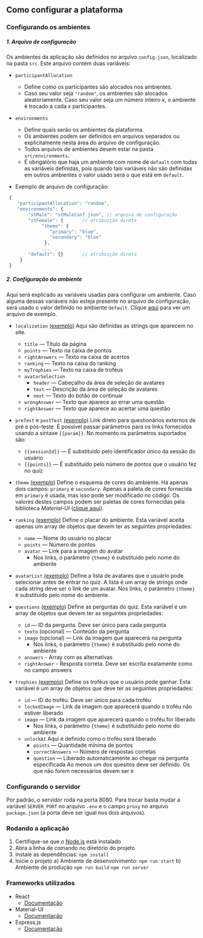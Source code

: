 ## Como configurar a plataforma

### Configurando os ambientes
##### 1. Arquivo de configuração
Os ambientes da aplicação são definidos no arquivo `config.json`, localizado na pasta `src`.
Este arquivo contém duas variáveis:
* `participantAllocation`
	* Define como os participantes são alocados nos ambientes.
	* Caso seu valor seja `"random"`, os ambientes são alocados aleatoriamente.
	Caso seu valor seja um número inteiro _x_, o ambiente é trocado a cada _x_ participantes.

* `environments`
	* Define quais serão os ambientes da plataforma.
	* Os ambientes podem ser definidos em arquivos separados ou explicitamente nesta área do arquivo de configuração.
	* Todos arquivos de ambientes devem estar na pasta `src/environments`.
	* É obrigatório que haja um ambiente com nome de `default` com todas as variáveis definidas, pois quando tais variáveis não são definidas em outros ambientes o valor usado será o que está em `default`.

* Exemplo de arquivo de configuração:
```js
 {
    "participantAllocation": "random",
    "environments": {
        "stMale": "stMaleConf.json", // arquivo de configuração
        "stFemale": {		// atribuição direta
             "theme": {
                "primary": "blue",
                "secondary": "blue"
              },
             ...
        "default": {}		// atribuição direta
     }
 }
```

##### 2. Configuração do ambiente
Aqui será explicado as variáveis usadas para configurar um ambiente. Caso alguma dessas variáveis não esteja presente no arquivo de configuração, será usado o valor definido no ambiente `default`.
Clique [aqui](https://gitlab.com/nees/experimente/gamification-workbench/-/blob/master/src/environments/template.json) para ver um arquivo de exemplo.

* `localization` [(exemplo)](https://gitlab.com/nees/experimente/gamification-workbench/-/blob/master/src/environments/template.json#L2)
	Aqui são definidas as strings que aparecem no site.
	* `title` — Título da página
	* `points` — Texto na caixa de pontos
	* `rightAnswers` — Texto na caixa de acertos
	* `ranking` — Texto na caixa do ranking
	* `myTrophies` — Texto na caixa de troféus
	* `avatarSelection`
		* `header` — Cabeçalho da área de seleção de avatares
		* `text` — Descrição da área de seleção de avatares
		* `next` — Texto do botão de continuar
	* `wrongAnswer` — Texto que aparece ao errar uma questão
	* `rightAnswer` — Texto que aparece ao acertar uma questão

* `preTest` e `postTest` [(exemplo)](https://gitlab.com/nees/experimente/gamification-workbench/-/blob/master/src/environments/template.json#L21)
	Link direto para questionários externos de pré e pós-teste.
	É possível passar parâmetros para os links fornecidos usando a sintaxe `{{param}}`. No momento os parâmetros suportados são:
	* `{{sessionId}}` — É substituído pelo identificador único da sessão do usuário
	* `{{points}}` — É substituído pelo número de pontos que o usuário fez no quiz

* `theme` [(exemplo)](https://gitlab.com/nees/experimente/gamification-workbench/-/blob/master/src/environments/template.json#L24)
	Define o esquema de cores do ambiente.
	Há apenas dois campos: `primary` e `secondary`. Apenas a paleta de cores fornecida em `primary` é usada, mas isso pode ser modificado no código.
	Os valores destes campos podem ser paletas de cores fornecidas pela biblioteca _Material-UI_ ([clique aqui](https://material-ui.com/customization/color/)).

* `ranking` [(exemplo)](https://gitlab.com/nees/experimente/gamification-workbench/-/blob/master/src/environments/template.json#L29)
	Define o placar do ambiente. Esta variável aceita apenas um array de objetos que devem ter as seguintes propriedades:
	* `name` — Nome do usuário no placar
	* `points` — Número de pontos
	* `avatar` — Link para a imagem do avatar
		* Nos links, o parâmetro `{theme}` é substituido pelo nome do ambiente

* `avatarList` [(exemplo)](https://gitlab.com/nees/experimente/gamification-workbench/-/blob/master/src/environments/template.json#L47)
	Define a lista de avatares que o usuário pode selecionar antes de entrar no quiz.
	A lista é um array de strings onde cada string deve ser o link de um avatar. Nos links, o parâmetro `{theme}` é substituido pelo nome do ambiente.

* `questions` [(exemplo)](https://gitlab.com/nees/experimente/gamification-workbench/-/blob/master/src/environments/template.json#L53)
	Define as perguntas do quiz.
	Esta variável é um array de objetos que devem ter as seguintes propriedades:
	* `id` — ID da pergunta. Deve ser único para cada pergunta
	* `texto` (opcional) — Conteúdo da pergunta
	* `image` (opcional) — Link da imagem que aparecerá na pergunta
		* Nos links, o parâmetro `{theme}` é substituido pelo nome do ambiente
	* `answers` - Array com as alternativas
	* `rightAnswer` - Resposta correta. Deve ser escrita exatamente como no campo answers

* `trophies` [(exemplo)](https://gitlab.com/nees/experimente/gamification-workbench/-/blob/master/src/environments/template.json#L196)
	Define os troféus que o usuário pode ganhar.
	Esta variável é um array de objetos que deve ter as seguintes propriedades:
	* `id` — ID do troféu. Deve ser único para cada troféu
	* `lockedImage` — Link da imagem que aparecerá quando o troféu não estiver liberado
	* `image` — Link da imagem que aparecerá quando o troféu for liberado
		* Nos links, o parâmetro `{theme}` é substituido pelo nome do ambiente
	* `unlockAt`
		Aqui é definido como o troféu será liberado
		* `points` — Quantidade mínima de pontos
		* `correctAnswers` — Número de respostas corretas
		* `question` — Liberado automaticamente ao chegar na pergunta especificada
		Ao menos um dos quesitos deve ser definido. Os que não forem necessários devem ser `0`

### Configurando o servidor
Por padrão, o servidor roda na porta 8080. Para trocar basta mudar a variável `SERVER_PORT` no arquivo `.env` e o campo `proxy` no arquivo `package.json` (a porta deve ser igual nos dois arquivos).

### Rodando a aplicação
1. Certifique-se que o [Node.js](https://nodejs.org/en/) está instalado
2. Abra a linha de comando no diretório do projeto
3. Instale as dependências:
```npm install```
4. Inicie o projeto
	a) Ambiente de desenvolvimento:
```npm run start```
	b) Ambiente de produção
```npm run build```
```npm run server```

### Frameworks utilizados
* React
	* [Documentação](https://reactjs.org/docs/getting-started.html)
* Material-UI
	* [Documentação](https://material-ui.com/getting-started/learn/)
* Express.js
	* [Documentação](https://expressjs.com/en/4x/api.html)
